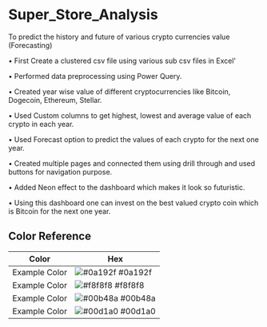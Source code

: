 
# Super_Store_Analysis

To predict the history and future of various crypto currencies value (Forecasting)

•	First Create a clustered csv file using various sub csv files in Excel'

•	Performed data preprocessing using   Power Query.

•	Created year wise value of different cryptocurrencies like   Bitcoin, Dogecoin, Ethereum, Stellar.

•	Used Custom columns to get highest, lowest and average value of each crypto in each year.

•	Used Forecast option to predict the values of each crypto for the next one year.

•	Created multiple pages and connected them using drill through and used buttons for navigation purpose.

•	Added Neon effect to the dashboard which makes it look so futuristic.

•	Using this dashboard one can invest on the best valued crypto coin which is Bitcoin for the next one year.
## Color Reference

| Color             | Hex                                                                |
| ----------------- | ------------------------------------------------------------------ |
| Example Color | ![#0a192f](https://via.placeholder.com/10/0a192f?text=+) #0a192f |
| Example Color | ![#f8f8f8](https://via.placeholder.com/10/f8f8f8?text=+) #f8f8f8 |
| Example Color | ![#00b48a](https://via.placeholder.com/10/00b48a?text=+) #00b48a |
| Example Color | ![#00d1a0](https://via.placeholder.com/10/00b48a?text=+) #00d1a0 |

